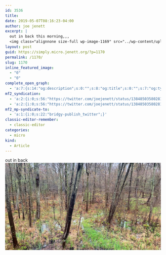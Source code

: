 ```yaml
---
id: 3536
title: 
date: 2019-05-07T08:16:23-04:00
author: joe jenett
excerpt: |
  out in back this morning,,,
  <img class="alignnone size-full wp-image-1169" src="../wp-content/uploads/2020/06/out_in_back.jpg" alt="" width="1200" height="674">
layout: post
guid: https://simply.micro.jenett.org/?p=1170
permalink: /1170/
slug: 1170
inline_featured_image:
  - "0"
  - "0"
complete_open_graph:
  - 'a:7:{s:14:"og:description";s:0:"";s:8:"og:title";s:0:"";s:7:"og:type";s:0:"";s:12:"twitter:card";s:7:"summary";s:15:"twitter:creator";s:0:"";s:19:"twitter:description";s:0:"";s:8:"og:image";s:0:"";}'
mf2_syndication:
  - 'a:2:{i:0;s:56:"https://twitter.com/joejenett/status/1384850358028144641";i:1;s:56:"https://twitter.com/joejenett/status/1125736156358946816";}'
  - 'a:2:{i:0;s:56:"https://twitter.com/joejenett/status/1384850358028144641";i:1;s:56:"https://twitter.com/joejenett/status/1125736156358946816";}'
mf2_mp-syndicate-to:
  - 'a:1:{i:0;s:22:"bridgy-publish_twitter";}'
classic-editor-remember:
  - classic-editor
categories:
  - micro
kind:
  - Article
---
```

out in back<br><img loading="lazy" class="alignnone size-full wp-image-1169" src="../wp-content/uploads/2020/06/out_in_back.jpg" alt="">